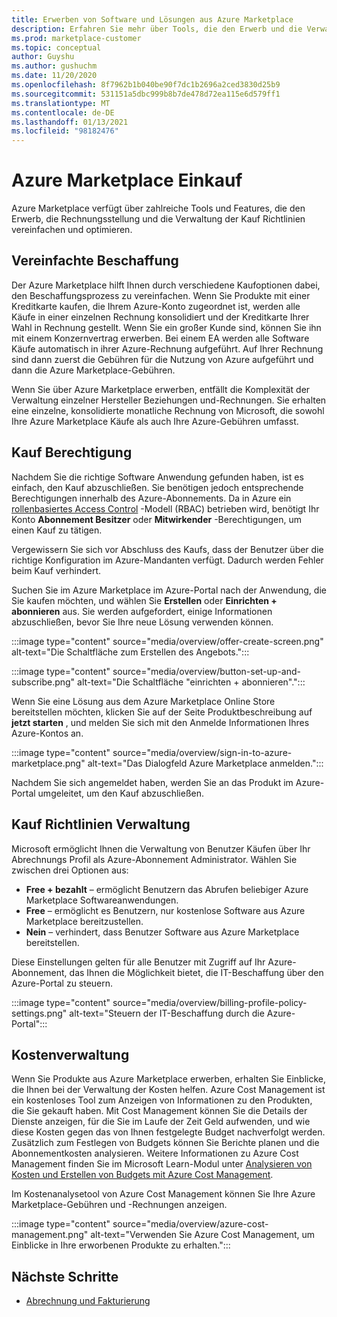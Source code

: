 ```yaml
---
title: Erwerben von Software und Lösungen aus Azure Marketplace
description: Erfahren Sie mehr über Tools, die den Erwerb und die Verwaltung von Software in Azure Marketplace vereinfachen und optimieren.
ms.prod: marketplace-customer
ms.topic: conceptual
author: Guyshu
ms.author: gushuchm
ms.date: 11/20/2020
ms.openlocfilehash: 8f7962b1b040be90f7dc1b2696a2ced3830d25b9
ms.sourcegitcommit: 531151a5dbc999b8b7de478d72ea115e6d579ff1
ms.translationtype: MT
ms.contentlocale: de-DE
ms.lasthandoff: 01/13/2021
ms.locfileid: "98182476"
---
```

# <a name="azure-marketplace-purchasing"></a>Azure Marketplace Einkauf

Azure Marketplace verfügt über zahlreiche Tools und Features, die den Erwerb, die Rechnungsstellung und die Verwaltung der Kauf Richtlinien vereinfachen und optimieren.

## <a name="simplified-procurement"></a>Vereinfachte Beschaffung

Der Azure Marketplace hilft Ihnen durch verschiedene Kaufoptionen dabei, den Beschaffungsprozess zu vereinfachen. Wenn Sie Produkte mit einer Kreditkarte kaufen, die Ihrem Azure-Konto zugeordnet ist, werden alle Käufe in einer einzelnen Rechnung konsolidiert und der Kreditkarte Ihrer Wahl in Rechnung gestellt. Wenn Sie ein großer Kunde sind, können Sie ihn mit einem Konzernvertrag erwerben. Bei einem EA werden alle Software Käufe automatisch in ihrer Azure-Rechnung aufgeführt. Auf Ihrer Rechnung sind dann zuerst die Gebühren für die Nutzung von Azure aufgeführt und dann die Azure Marketplace-Gebühren.

Wenn Sie über Azure Marketplace erwerben, entfällt die Komplexität der Verwaltung einzelner Hersteller Beziehungen und-Rechnungen. Sie erhalten eine einzelne, konsolidierte monatliche Rechnung von Microsoft, die sowohl Ihre Azure Marketplace Käufe als auch Ihre Azure-Gebühren umfasst.

## <a name="permission-to-purchase"></a>Kauf Berechtigung

Nachdem Sie die richtige Software Anwendung gefunden haben, ist es einfach, den Kauf abzuschließen. Sie benötigen jedoch entsprechende Berechtigungen innerhalb des Azure-Abonnements. Da in Azure ein [rollenbasiertes Access Control](/azure/role-based-access-control/overview) -Modell (RBAC) betrieben wird, benötigt Ihr Konto **Abonnement Besitzer** oder **Mitwirkender** -Berechtigungen, um einen Kauf zu tätigen.

Vergewissern Sie sich vor Abschluss des Kaufs, dass der Benutzer über die richtige Konfiguration im Azure-Mandanten verfügt. Dadurch werden Fehler beim Kauf verhindert.

Suchen Sie im Azure Marketplace im Azure-Portal nach der Anwendung, die Sie kaufen möchten, und wählen Sie **Erstellen** oder **Einrichten + abonnieren** aus. Sie werden aufgefordert, einige Informationen abzuschließen, bevor Sie Ihre neue Lösung verwenden können.

:::image type="content" source="media/overview/offer-create-screen.png" alt-text="Die Schaltfläche zum Erstellen des Angebots.":::

:::image type="content" source="media/overview/button-set-up-and-subscribe.png" alt-text="Die Schaltfläche &quot;einrichten + abonnieren&quot;.":::

Wenn Sie eine Lösung aus dem Azure Marketplace Online Store bereitstellen möchten, klicken Sie auf der Seite Produktbeschreibung auf **jetzt starten** , und melden Sie sich mit den Anmelde Informationen Ihres Azure-Kontos an.

:::image type="content" source="media/overview/sign-in-to-azure-marketplace.png" alt-text="Das Dialogfeld Azure Marketplace anmelden.":::

Nachdem Sie sich angemeldet haben, werden Sie an das Produkt im Azure-Portal umgeleitet, um den Kauf abzuschließen.

## <a name="purchase-policy-management"></a>Kauf Richtlinien Verwaltung

Microsoft ermöglicht Ihnen die Verwaltung von Benutzer Käufen über Ihr Abrechnungs Profil als Azure-Abonnement Administrator. Wählen Sie zwischen drei Optionen aus:

- **Free + bezahlt** – ermöglicht Benutzern das Abrufen beliebiger Azure Marketplace Softwareanwendungen.
- **Free** – ermöglicht es Benutzern, nur kostenlose Software aus Azure Marketplace bereitzustellen.
- **Nein** – verhindert, dass Benutzer Software aus Azure Marketplace bereitstellen.

Diese Einstellungen gelten für alle Benutzer mit Zugriff auf Ihr Azure-Abonnement, das Ihnen die Möglichkeit bietet, die IT-Beschaffung über den Azure-Portal zu steuern.

:::image type="content" source="media/overview/billing-profile-policy-settings.png" alt-text="Steuern der IT-Beschaffung durch die Azure-Portal":::

## <a name="cost-management"></a>Kostenverwaltung

Wenn Sie Produkte aus Azure Marketplace erwerben, erhalten Sie Einblicke, die Ihnen bei der Verwaltung der Kosten helfen. Azure Cost Management ist ein kostenloses Tool zum Anzeigen von Informationen zu den Produkten, die Sie gekauft haben. Mit Cost Management können Sie die Details der Dienste anzeigen, für die Sie im Laufe der Zeit Geld aufwenden, und wie diese Kosten gegen das von Ihnen festgelegte Budget nachverfolgt werden. Zusätzlich zum Festlegen von Budgets können Sie Berichte planen und die Abonnementkosten analysieren. Weitere Informationen zu Azure Cost Management finden Sie im Microsoft Learn-Modul unter [Analysieren von Kosten und Erstellen von Budgets mit Azure Cost Management](/learn/modules/analyze-costs-create-budgets-azure-cost-management/).

Im Kostenanalysetool von Azure Cost Management können Sie Ihre Azure Marketplace-Gebühren und -Rechnungen anzeigen.

:::image type="content" source="media/overview/azure-cost-management.png" alt-text="Verwenden Sie Azure Cost Management, um Einblicke in Ihre erworbenen Produkte zu erhalten.":::

## <a name="next-steps"></a>Nächste Schritte

- [Abrechnung und Fakturierung](billing-invoicing.md)